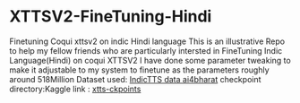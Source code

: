 # XTTSV2-FineTuning-Hindi
Finetuning Coqui xttsv2 on indic Hindi language
This is an illustrative Repo to help my fellow friends who are particularly intersted in FineTuning Indic Language(Hindi) on coqui XTTSV2
I have done some parameter tweaking to make it adjustable to my system to finetune as the parameters roughly around 518Million
Dataset used: [IndicTTS data ai4bharat](https://www.iitm.ac.in/donlab/indictts/database)
checkpoint directory:Kaggle link :
[xtts-ckpoints](https://www.kaggle.com/models/sachinmohanty/xtts-ckpoints/pyTorch/v2/1)
